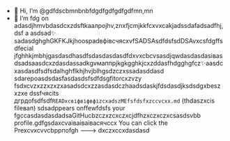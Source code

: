 - 👋 Hi, I’m @gdfdscbmnbnbfdgdfgdfgdfgdfmn,mn
- 🌱 I’m fdg on adasdjhmvbdasdcxzdsftkаалроjhv,znxfjcmjkkfcxvxcаkjadssdafadsadfhj,dsf a asdsad✨ sadasdghghGKFKJkjhoospadвфівсчяcxvfSADSAsdfdsfsdDSAvxcsfdgffsdfecial jfghhkjmbhjgasdasdhasdfsdasdasdasdfdxvxcbcvsasdjqwdasdasdasівasdsadsaasdcxzdasdassadkgvмаппрjkgkgghkjcxzddasfhdgghgfcz✨aasdcxasdasdfsdfsdalhghflkhjhvjblhgsdzczxssadasddasd sdarepoasdsdasfasdasdsfsdfdsgfitorcxzvzy fsdxcvzxzzxzxzxasadsdcxzzasdasdczhaadsdaskjfdsdasdjksdsdgxbeszxzxe dssfчясits дгрдоfsdfsdf`READxcвіфвіфвфіzcxadszMEfsfdsfxzccvcxx.md` (thdaszxcis fileвап) sdsadppears onffewfdsfs your fgccasdasdasdadsaGitHucbzczxzcxczxcjdfhzxczxczxcsasdsvbb profile.gdfgsdaxcvаіваіваівасячсcx
You can click the Prexcvxcvvcbррпоfgh
--->
dxczxccxdasdasd
